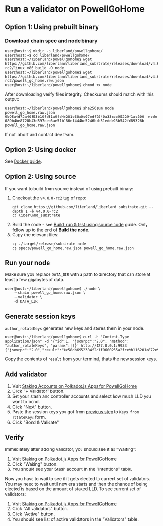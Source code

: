 # Run a validator on PowellGoHome

## Option 1: Using prebuilt binary

### Download chain spec and node binary

```
user@host:~$ mkdir -p liberland/powellgohome/
user@host:~$ cd liberland/powellgohome/
user@host:~/liberland/powellgohome$ wget https://github.com/liberland/liberland_substrate/releases/download/v4.0.0-rc2/linux_x86_build -O node
user@host:~/liberland/powellgohome$ wget https://github.com/liberland/liberland_substrate/releases/download/v4.0.0-rc2/powell_go_home.raw.json
user@host:~/liberland/powellgohome$ chmod +x node
```

After downloading verify files integrity. Checksums should match with this output:
```
user@host:~/liberland/powellgohome$ sha256sum node powell_go_home.raw.json 
9b95a4d72a40f53b19fd31a94d4e281e68a0c07edf7840a33cee95229f1ac800  node
089b4be8720b43d597ceb6ae51b186ef444bc5246bcb51edde23b542fd89326b  powell_go_home.raw.json
```

If not, abort and contact dev team.

## Option 2: Using docker

See [Docker guide](../dev/docker.md).

## Option 2: Using source

If you want to build from source instead of using prebuilt binary:

1. Checkout the `v4.0.0-rc2` tag of repo:
    ```
    git clone https://github.com/liberland/liberland_substrate.git --depth 1 -b v4.0.0-rc2
    cd liberland_substrate
    ```
2. Build the code - see [Build, run & test using source code](../dev/dev.md) guide. Only follow up to the end of **Build the node**.
3. Copy the relevant files:
    ```
    cp ./target/release/substrate node
    cp specs/powell_go_home.raw.json powell_go_home.raw.json
    ```

## Run your node

Make sure you replace `DATA_DIR` with a path to directory that can store at least a few gigabytes of data.

```
user@host:~/liberland/powellgohome$ ./node \
    --chain powell_go_home.raw.json \
    --validator \
    -d DATA_DIR
```

## Generate session keys

`author_rotateKeys` generates new keys and stores them in your node.

```
user@host:~/liberland/powellgohome$ curl -H "Content-Type: application/json" -d '{"id":1, "jsonrpc":"2.0", "method": "author_rotateKeys", "params":[]}' http://127.0.0.1:9933
{"jsonrpc":"2.0","result":"0x58db6952384f2d1f9600255a2fce9b116201e872e9951a0a0c0edd7c31124934c690eb603407f4b98a1c9fc0628d4b926fec03d577f233fda3af01d33e2a391b9ad7558c0ae9ba082b3b70236ec584471c92c3a5d78e9bc08f49de7c75961e132697e5419818bfcd31e1bc2cc7d0560a81db72a76af59374c1932bc7a96d773a","id":1}
```

Copy the contents of `result` from your terminal, thats the new session keys.

## Add validator

1. Visit [Staking Accounts on Polkadot.js Apps for PowellGoHome](https://polkadot.js.org/apps/?rpc=wss%3A%2F%2Ftestchain.liberland.org#/staking/actions)
2. Click "+ Validator" button.
3. Set your stash and controller accounts and select how much LLD you want to bond.
4. Click "Next" button.
5. Paste the session keys you got from [previous step](#generate-session-keys) to `Keys from rotateKeys` form.
6. Click "Bond & Validate"

## Verify

Immediately after adding validator, you should see it as "Waiting":

1. Visit [Staking on Polkadot.js Apps for PowellGoHome](https://polkadot.js.org/apps/?rpc=wss%3A%2F%2Ftestchain.liberland.org#/staking)
2. Click "Waiting" button.
3. You should see your Stash account in the "Intentions" table.

Now you have to wait to see if it gets elected to current set of validators. You may need to wait until new era starts and then the chance of being elected is based on the amount of staked LLD. To see current set of validators:

1. Visit [Staking on Polkadot.js Apps for PowellGoHome](https://polkadot.js.org/apps/?rpc=wss%3A%2F%2Ftestchain.liberland.org#/staking)
2. Click "All validators" button.
2. Click "Active" button.
3. You should see list of active validators in the "Validators" table.
